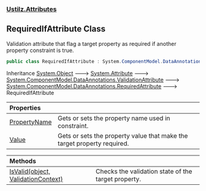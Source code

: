 ### [Ustilz.Attributes](Ustilz.Attributes.md 'Ustilz.Attributes')

## RequiredIfAttribute Class

Validation attribute that flag a target property as required if another property constraint is true.

```csharp
public class RequiredIfAttribute : System.ComponentModel.DataAnnotations.RequiredAttribute
```

Inheritance [System.Object](https://docs.microsoft.com/en-us/dotnet/api/System.Object 'System.Object') &#129106; [System.Attribute](https://docs.microsoft.com/en-us/dotnet/api/System.Attribute 'System.Attribute') &#129106; [System.ComponentModel.DataAnnotations.ValidationAttribute](https://docs.microsoft.com/en-us/dotnet/api/System.ComponentModel.DataAnnotations.ValidationAttribute 'System.ComponentModel.DataAnnotations.ValidationAttribute') &#129106; [System.ComponentModel.DataAnnotations.RequiredAttribute](https://docs.microsoft.com/en-us/dotnet/api/System.ComponentModel.DataAnnotations.RequiredAttribute 'System.ComponentModel.DataAnnotations.RequiredAttribute') &#129106; RequiredIfAttribute

| Properties | |
| :--- | :--- |
| [PropertyName](Ustilz.Attributes.RequiredIfAttribute.PropertyName.md 'Ustilz.Attributes.RequiredIfAttribute.PropertyName') | Gets or sets the property name used in constraint. |
| [Value](Ustilz.Attributes.RequiredIfAttribute.Value.md 'Ustilz.Attributes.RequiredIfAttribute.Value') | Gets or sets the property value that make the target property required. |

| Methods | |
| :--- | :--- |
| [IsValid(object, ValidationContext)](Ustilz.Attributes.RequiredIfAttribute.IsValid(object,System.ComponentModel.DataAnnotations.ValidationContext).md 'Ustilz.Attributes.RequiredIfAttribute.IsValid(object, System.ComponentModel.DataAnnotations.ValidationContext)') | Checks the validation state of the target property. |
